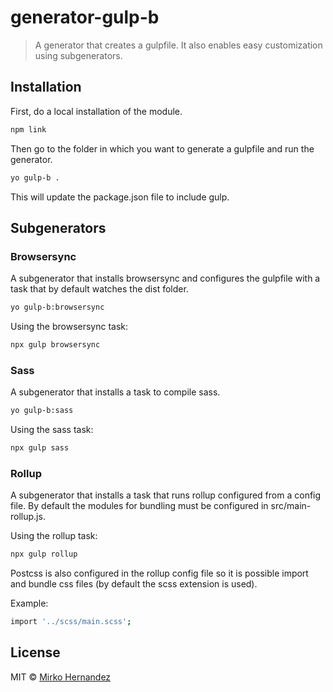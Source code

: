 # generator-gulp-b 
> A generator that creates a gulpfile. It also enables easy customization using subgenerators.

## Installation

First, do a local installation of the module.

```bash
npm link
```

Then go to the folder in which you want to generate a gulpfile and run the generator.

```bash
yo gulp-b .
```

This will update the package.json file to include gulp.

## Subgenerators

### Browsersync

A subgenerator that installs browsersync and configures the gulpfile
with a task that by default watches the dist folder.

```bash
yo gulp-b:browsersync
```

Using the browsersync task:

```bash
npx gulp browsersync
```

### Sass

A subgenerator that installs a task to compile sass.

```bash
yo gulp-b:sass
```

Using the sass task:

```bash
npx gulp sass
```

### Rollup

A subgenerator that installs a task that runs rollup configured from a
config file.  By default the modules for bundling must be configured
in src/main-rollup.js.

Using the rollup task:

```bash
npx gulp rollup
```

Postcss is also configured in the rollup config file so it is possible
import and bundle css files (by default the scss extension is used). 

Example:

```bash
import '../scss/main.scss';
```

## License

MIT © [Mirko Hernandez]()
